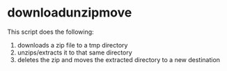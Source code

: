 # downloadunzipmove

This script does the following:

1. downloads a zip file to a tmp directory
2. unzips/extracts it to that same directory
3. deletes the zip and moves the extracted directory to a new destination 